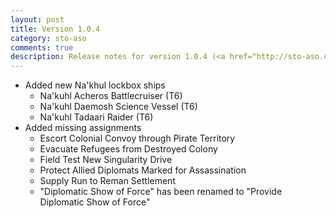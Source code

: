 ```yaml
---
layout: post
title: Version 1.0.4
category: sto-aso
comments: true
description: Release notes for version 1.0.4 (<a href="http://sto-aso.com.s3-website-us-east-1.amazonaws.com/1.0.4/sto-aso.zip">download</a>)
---
```


 - Added new Na'khul lockbox ships
   - Na'kuhl Acheros Battlecruiser (T6)
   - Na'kuhl Daemosh Science Vessel (T6)
   - Na'kuhl Tadaari Raider (T6)
 - Added missing assignments
   - Escort Colonial Convoy through Pirate Territory
   - Evacuate Refugees from Destroyed Colony
   - Field Test New Singularity Drive
   - Protect Allied Diplomats Marked for Assassination
   - Supply Run to Reman Settlement
   - "Diplomatic Show of Force" has been renamed to "Provide Diplomatic Show of Force"
   